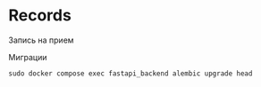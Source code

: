 # Records
Запись на прием



Миграции
```
sudo docker compose exec fastapi_backend alembic upgrade head
```